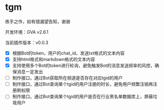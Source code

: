 # tgm

练手之作，如有错漏望告知，谢谢

开发环境：GVA v2.6.1

当前插件版本：v0.0.3

- [x] 根据Bot的token，用户的chat_id，发送txt格式的文本内容
- [x] 支持html格式和markdown格式的文本内容
- [x] 支持使用多个Bot的token进行轮询，避免触发Bot的消息发送频率的风控，确保消息一定发出
- [ ] 制作接口，通过Bot获取所在频道是否存在对应tgid的用户
- [ ] 制作接口，通过Bot查询某个tgid的用户注册的时长，避免用户频繁注销再注册刷权限
- [ ] 制作接口，通过Bot查询某个tgid的用户是否在行业黑名单数据库上，屏蔽垃圾用户